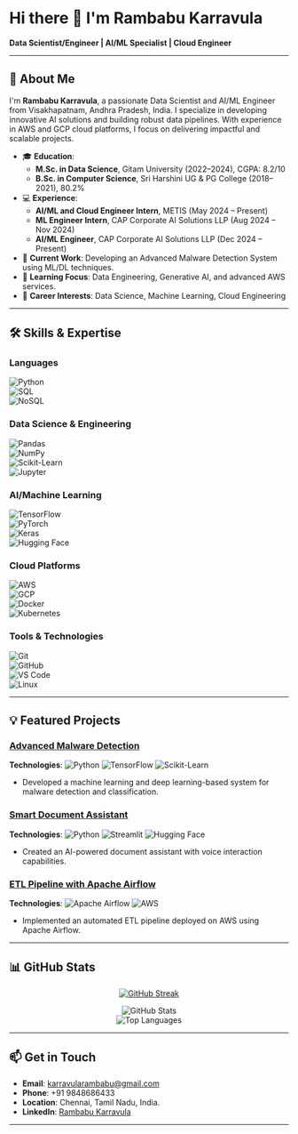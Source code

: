 # Hi there 👋 I'm Rambabu Karravula  
**Data Scientist/Engineer | AI/ML Specialist | Cloud Engineer**

---

## 🌟 About Me  
I'm **Rambabu Karravula**, a passionate Data Scientist and AI/ML Engineer from Visakhapatnam, Andhra Pradesh, India. I specialize in developing innovative AI solutions and building robust data pipelines. With experience in AWS and GCP cloud platforms, I focus on delivering impactful and scalable projects.

- 🎓 **Education**:  
  - **M.Sc. in Data Science**, Gitam University (2022–2024), CGPA: 8.2/10  
  - **B.Sc. in Computer Science**, Sri Harshini UG & PG College (2018–2021), 80.2%  
- 💻 **Experience**:  
  - **AI/ML and Cloud Engineer Intern**, METIS (May 2024 – Present)  
  - **ML Engineer Intern**, CAP Corporate AI Solutions LLP (Aug 2024 – Nov 2024)
  - **AI/ML Engineer**, CAP Corporate AI Solutions LLP (Dec 2024 – Present)  
- 🔭 **Current Work**: Developing an Advanced Malware Detection System using ML/DL techniques.  
- 🌱 **Learning Focus**: Data Engineering, Generative AI, and advanced AWS services.  
- 🤝 **Career Interests**: Data Science, Machine Learning, Cloud Engineering  

---

## 🛠️ Skills & Expertise  

### **Languages**  
![Python](https://img.shields.io/badge/Python-3776AB?style=for-the-badge&logo=python&logoColor=white)  
![SQL](https://img.shields.io/badge/SQL-4479A1?style=for-the-badge&logo=postgresql&logoColor=white)  
![NoSQL](https://img.shields.io/badge/NoSQL-4DB33D?style=for-the-badge&logo=mongodb&logoColor=white)  

### **Data Science & Engineering**  
![Pandas](https://img.shields.io/badge/Pandas-150458?style=for-the-badge&logo=pandas&logoColor=white)  
![NumPy](https://img.shields.io/badge/NumPy-013243?style=for-the-badge&logo=numpy&logoColor=white)  
![Scikit-Learn](https://img.shields.io/badge/Scikit--Learn-F7931E?style=for-the-badge&logo=scikit-learn&logoColor=white)  
![Jupyter](https://img.shields.io/badge/Jupyter-F37626?style=for-the-badge&logo=jupyter&logoColor=white)  

### **AI/Machine Learning**  
![TensorFlow](https://img.shields.io/badge/TensorFlow-FF6F00?style=for-the-badge&logo=tensorflow&logoColor=white)  
![PyTorch](https://img.shields.io/badge/PyTorch-EE4C2C?style=for-the-badge&logo=pytorch&logoColor=white)  
![Keras](https://img.shields.io/badge/Keras-D00000?style=for-the-badge&logo=keras&logoColor=white)  
![Hugging Face](https://img.shields.io/badge/Hugging%20Face-FFCA28?style=for-the-badge&logo=huggingface&logoColor=white)  

### **Cloud Platforms**  
![AWS](https://img.shields.io/badge/AWS-232F3E?style=for-the-badge&logo=amazon-aws&logoColor=white)  
![GCP](https://img.shields.io/badge/GCP-4285F4?style=for-the-badge&logo=google-cloud&logoColor=white)  
![Docker](https://img.shields.io/badge/Docker-2496ED?style=for-the-badge&logo=docker&logoColor=white)  
![Kubernetes](https://img.shields.io/badge/Kubernetes-326CE5?style=for-the-badge&logo=kubernetes&logoColor=white)  

### **Tools & Technologies**  
![Git](https://img.shields.io/badge/Git-F05032?style=for-the-badge&logo=git&logoColor=white)  
![GitHub](https://img.shields.io/badge/GitHub-181717?style=for-the-badge&logo=github&logoColor=white)  
![VS Code](https://img.shields.io/badge/VS%20Code-007ACC?style=for-the-badge&logo=visual-studio-code&logoColor=white)  
![Linux](https://img.shields.io/badge/Linux-FCC624?style=for-the-badge&logo=linux&logoColor=white)  

---

## 💡 Featured Projects  

### [Advanced Malware Detection](https://github.com/RambabuKarravula/Malware-Detection-Using-Ml-And-Dl-Techniques)  
**Technologies**: ![Python](https://img.shields.io/badge/Python-3776AB?style=flat&logo=python&logoColor=white) ![TensorFlow](https://img.shields.io/badge/TensorFlow-FF6F00?style=flat&logo=tensorflow&logoColor=white) ![Scikit-Learn](https://img.shields.io/badge/Scikit--Learn-F7931E?style=flat&logo=scikit-learn&logoColor=white)  

- Developed a machine learning and deep learning-based system for malware detection and classification.  

### [Smart Document Assistant](https://github.com/RambabuKarravula/Smart-Document-Assistant)  
**Technologies**: ![Python](https://img.shields.io/badge/Python-3776AB?style=flat&logo=python&logoColor=white) ![Streamlit](https://img.shields.io/badge/Streamlit-FF4B4B?style=flat&logo=streamlit&logoColor=white) ![Hugging Face](https://img.shields.io/badge/Hugging%20Face-FFCA28?style=flat&logo=huggingface&logoColor=white)  

- Created an AI-powered document assistant with voice interaction capabilities.  

### [ETL Pipeline with Apache Airflow](https://github.com/RambabuKarravula/ETL-Pipeline-Apache-Airflow)  
**Technologies**: ![Apache Airflow](https://img.shields.io/badge/Apache%20Airflow-017CEE?style=flat&logo=apache-airflow&logoColor=white) ![AWS](https://img.shields.io/badge/AWS-232F3E?style=flat&logo=amazon-aws&logoColor=white)  

- Implemented an automated ETL pipeline deployed on AWS using Apache Airflow.  

---

## 📊 GitHub Stats  

<div align="center">

[![GitHub Streak](https://github-readme-streak-stats.herokuapp.com/?user=RambabuKarravula&theme=highcontrast)](https://github.com/RambabuKarravula)  

![GitHub Stats](https://github-readme-stats.vercel.app/api?username=RambabuKarravula&show_icons=true&theme=dark)  
![Top Languages](https://github-readme-stats.vercel.app/api/top-langs/?username=RambabuKarravula&layout=compact&theme=dark)  

</div>

---

## 📫 Get in Touch  

- **Email**: [karravularambabu@gmail.com](mailto:karravularambabu@gmail.com)  
- **Phone**: +91 9848686433  
- **Location**: Chennai, Tamil Nadu, India.
- **LinkedIn**: [Rambabu Karravula](https://www.linkedin.com/in/RambabuKarravula/)  

---
